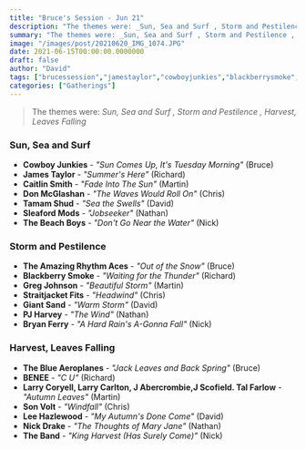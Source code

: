 ```yaml
---
title: "Bruce's Session - Jun 21"
description: "The themes were: _Sun, Sea and Surf , Storm and Pestilence , Harvest, Leaves Falling_"
summary: "The themes were: _Sun, Sea and Surf , Storm and Pestilence , Harvest, Leaves Falling_"
image: "/images/post/20210620_IMG_1074.JPG"
date: 2021-06-15T00:00:00.0000000
draft: false
author: "David"
tags: ["brucessession","jamestaylor","cowboyjunkies","blackberrysmoke","theband","pjharvey","giantsand","nickdrake","leehazlewood","donmcglashan","sonvolt","bryanferry","larrycarlton","benee","caitlinsmith","sleafordmods","thebeachboys","straitjacketfits","theblueaeroplanes","theamazingrhythmaces","tamamshud","gregjohnson","larrycoryell","jabercrombie","jscofieldtalfarlow"]
categories: ["Gatherings"]
---
```

> The themes were: _Sun, Sea and Surf , Storm and Pestilence , Harvest, Leaves Falling_
### Sun, Sea and Surf 
- **Cowboy Junkies** - _"Sun Comes Up, It's Tuesday Morning"_ (Bruce)
- **James Taylor** - _"Summer's Here"_ (Richard)
- **Caitlin Smith** - _"Fade Into The Sun"_ (Martin)
- **Don McGlashan** - _"The Waves Would Roll On"_ (Chris)
- **Tamam Shud** - _"Sea the Swells"_ (David)
- **Sleaford Mods** - _"Jobseeker"_ (Nathan)
- **The Beach Boys** - _"Don't Go Near the Water"_ (Nick)
### Storm and Pestilence 
- **The Amazing Rhythm Aces** - _"Out of the Snow"_ (Bruce)
- **Blackberry Smoke** - _"Waiting for the Thunder"_ (Richard)
- **Greg Johnson** - _"Beautiful Storm"_ (Martin)
- **Straitjacket Fits** - _"Headwind"_ (Chris)
- **Giant Sand** - _"Warm Storm"_ (David)
- **PJ Harvey** - _"The Wind"_ (Nathan)
- **Bryan Ferry** - _"A Hard Rain's A-Gonna Fall"_ (Nick)
### Harvest, Leaves Falling
- **The Blue Aeroplanes** - _"Jack Leaves and Back Spring"_ (Bruce)
- **BENEE** - _"C U"_ (Richard)
- **Larry Coryell, Larry Carlton, J Abercrombie,J Scofield. Tal Farlow** - _"Autumn Leaves"_ (Martin)
- **Son Volt** - _"Windfall"_ (Chris)
- **Lee Hazlewood** - _"My Autumn's Done Come"_ (David)
- **Nick Drake** - _"The Thoughts of Mary Jane"_ (Nathan)
- **The Band** - _"King Harvest (Has Surely Come)"_ (Nick)
